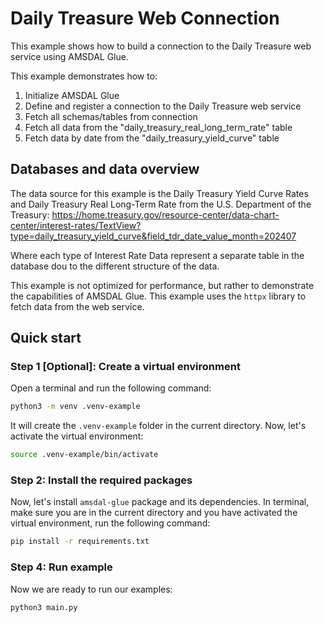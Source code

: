 # Daily Treasure Web Connection

This example shows how to build a connection to the Daily Treasure web service using AMSDAL Glue.

This example demonstrates how to:

1. Initialize AMSDAL Glue
2. Define and register a connection to the Daily Treasure web service
3. Fetch all schemas/tables from connection
4. Fetch all data from the "daily_treasury_real_long_term_rate" table
5. Fetch data by date from the "daily_treasury_yield_curve" table

## Databases and data overview

The data source for this example is the Daily Treasury Yield Curve Rates and Daily Treasury Real Long-Term Rate from the
U.S. Department of the Treasury:
https://home.treasury.gov/resource-center/data-chart-center/interest-rates/TextView?type=daily_treasury_yield_curve&field_tdr_date_value_month=202407

Where each type of Interest Rate Data represent a separate table in the database dou to the different structure of the
data.

This example is not optimized for performance, but rather to demonstrate the capabilities of AMSDAL Glue.
This example uses the `httpx` library to fetch data from the web service.

## Quick start

### Step 1 [Optional]: Create a virtual environment

Open a terminal and run the following command:

```bash
python3 -m venv .venv-example 
```

It will create the `.venv-example` folder in the current directory.
Now, let's activate the virtual environment:

```bash
source .venv-example/bin/activate
```

### Step 2: Install the required packages

Now, let's install `amsdal-glue` package and its dependencies.
In terminal, make sure you are in the current directory and you have activated the virtual environment, run the
following command:

```bash
pip install -r requirements.txt
```

### Step 4: Run example

Now we are ready to run our examples:

```bash
python3 main.py
```
